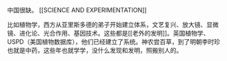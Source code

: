 中国很缺。
[[SCIENCE AND EXPERIMENTATION]]

比如植物学，西方从亚里斯多德的弟子开始建立体系，文艺复兴、放大镜、显微镜、进化论、光合作用、基因技术。这些都是[[老外的发明]]。英国植物学、USPD（美国植物数据库），他们已经建立了系统。神农尝百草，到了明朝李时珍也就是中药，这些年也就学学，没什么发现和发明，照搬别人的。




